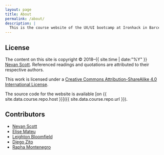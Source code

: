 ```yaml
---
layout: page
title: About
permalink: /about/
description: |
  This is the course website of the UX/UI bootcamp at Ironhack in Barcelona, April–May 2019. [Nevan Scott](http://nevanscott.com/) teaches this 9-week bootcamp at [Ironhack Barcelona](http://www.ironhack.com/en/locations/barcelona).
---
```


License
-------

The content on this site is copyright © 2018–{{ site.time | date:"%Y" }} [Nevan Scott](http://nevanscott.com/). Referenced readings and quotations are attributed to their respective authors.

This work is licensed under a <a rel="license" href="http://creativecommons.org/licenses/by-sa/4.0/">Creative Commons Attribution-ShareAlike 4.0 International License</a>.

The source code for the website is available [on {{ site.data.course.repo.host }}]({{ site.data.course.repo.url }}).


Contributors
------------

- [Nevan Scott](http://nevanscott.com/)
- [Elise Mateu](https://github.com/elise2106)
- [Leighton Bloomfield](https://github.com/lrbloomfield)
- [Diego Zito](https://github.com/dzc1)
- [Rapha Montenegro](https://github.com/raphamontenegro)
